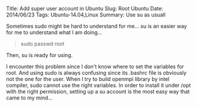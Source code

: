 Title: Add super user account in Ubuntu
Slug: Root Ubuntu
Date: 2014/06/23
Tags: Ubuntu-14.04,Linux
Summary: Use su as usuall

Sometimes sudo might be hard to understand for me... su is an easier way for me
to understand what I am doing...

>sudo passwd root

Then, su is ready for using.

I encounter this problem since I don't know where to set the variables for root.
And using sudo is always confusing since its .bashrc file is obviously not the
one for the user. When I try to build openmpi library by intel compiler, sudo
cannot use the right variables. In order to install it under /opt with the right
permission, setting up a su account is the most easy way that came to my mind...
